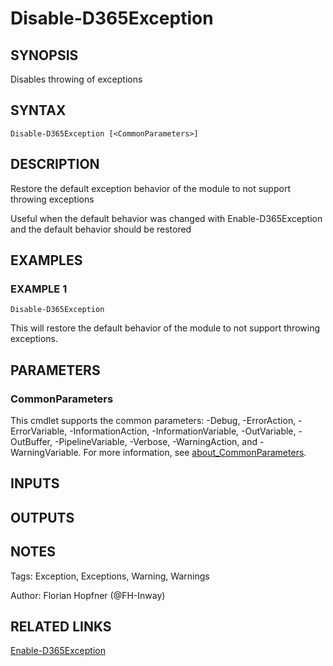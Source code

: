 ﻿---
external help file: d365fo.tools-help.xml
Module Name: d365fo.tools
online version:
schema: 2.0.0
---

# Disable-D365Exception

## SYNOPSIS
Disables throwing of exceptions

## SYNTAX

```
Disable-D365Exception [<CommonParameters>]
```

## DESCRIPTION
Restore the default exception behavior of the module to not support throwing exceptions

Useful when the default behavior was changed with Enable-D365Exception and the default behavior should be restored

## EXAMPLES

### EXAMPLE 1
```
Disable-D365Exception
```

This will restore the default behavior of the module to not support throwing exceptions.

## PARAMETERS

### CommonParameters
This cmdlet supports the common parameters: -Debug, -ErrorAction, -ErrorVariable, -InformationAction, -InformationVariable, -OutVariable, -OutBuffer, -PipelineVariable, -Verbose, -WarningAction, and -WarningVariable. For more information, see [about_CommonParameters](http://go.microsoft.com/fwlink/?LinkID=113216).

## INPUTS

## OUTPUTS

## NOTES
Tags: Exception, Exceptions, Warning, Warnings

Author: Florian Hopfner (@FH-Inway)

## RELATED LINKS

[Enable-D365Exception]()

